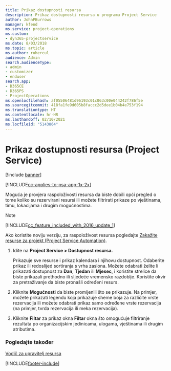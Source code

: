 ```yaml
---
title: Prikaz dostupnosti resursa
description: Prikaz dostupnosti resursa u programu Project Service
author: JohnPBurrows
manager: kfend
ms.service: project-operations
ms.custom:
- dyn365-projectservice
ms.date: 8/03/2018
ms.topic: article
ms.author: ruhercul
audience: Admin
search.audienceType:
- admin
- customizer
- enduser
search.app:
- D365CE
- D365PS
- ProjectOperations
ms.openlocfilehash: af05506481d96193c01c063c00e044242f786f5e
ms.sourcegitcommit: 418fa1fe9d605b8faccc2d5dee1b04b4e753f194
ms.translationtype: HT
ms.contentlocale: hr-HR
ms.lasthandoff: 02/10/2021
ms.locfileid: "5143864"
---
```

# <a name="view-resource-availability-project-service"></a>Prikaz dostupnosti resursa (Project Service)

[!include [banner](../includes/psa-now-project-operations.md)]

[!INCLUDE[cc-applies-to-psa-app-1x-2x](../includes/cc-applies-to-psa-app-1x-2x.md)]

Moguća je provjera raspoloživosti resursa da biste dobili opći pregled o tome koliko su rezervirani resursi ili možete filtrirati prikaze po vještinama, timu, lokacijama i drugim mogućnostima.  
  
> [!NOTE]
> [!INCLUDE[cc_feature_included_with_2016_update_1](../includes/cc-feature-included-with-2016-update-1.md)]  
> 
>  Ako koristite noviju verziju, za raspoloživost resursa pogledajte [Zakažite resurse za projekt (Project Service Automation)](../psa/schedule-resources-project.md).  

1. Idite na **Project Service > Dostupnost resursa.**  

    Prikazuje sve resurse i prikaz kalendara i njihovu dostupnost. Odaberite prikaz ili redoslijed sortiranja s vrha zaslona. Možete odabrati želite li prikazati dostupnost za **Dan**, **Tjedan** ili **Mjesec**, i koristite strelice da biste prikazali prethodno ili sljedeće vremensko razdoblje. Koristite okvir za pretraživanje da biste pronašli određeni resurs.  

2. Kliknite **Mogućnosti** da biste promijenili što se prikazuje. Na primjer, možete prikazati legendu koja prikazuje sheme boja za različite vrste rezervacija ili možete odabrati prikaz samo određene vrste rezervacija (na primjer, tvrda rezervacija ili meka rezervacija).  

3. Kliknite **Filtar** za prikaz okna **Filtar** okna što omogućuje filtriranje rezultata po organizacijskim jedinicama, ulogama, vještinama ili drugim atributima.  

### <a name="see-also"></a>Pogledajte također  
 [Vodič za upravitelj resursa](../psa/resource-manager-guide.md)


[!INCLUDE[footer-include](../includes/footer-banner.md)]